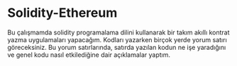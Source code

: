 # Solidity-Ethereum
 
Bu çalışmamda solidity programalama dilini kullanarak bir takım akıllı kontrat yazma uygulamaları yapacağım. Kodları yazarken birçok yerde yorum satırı göreceksiniz. Bu yorum satırlarında, satırda yazılan kodun ne işe yaradığını ve genel kodu nasıl etkilediğine dair açıklamalar yaptım.
